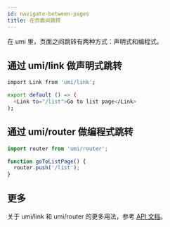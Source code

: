 ```yaml
---
id: navigate-between-pages
title: 在页面间跳转
---
```


在 umi 里，页面之间跳转有两种方式：声明式和编程式。

## 通过 umi/link 做声明式跳转

```bash
import Link from 'umi/link';

export default () => (
  <Link to="/list">Go to list page</Link>
);
```

## 通过 umi/router 做编程式跳转

```js
import router from 'umi/router';

function goToListPage() {
  router.push('/list');
}
```

## 更多

关于 umi/link 和 umi/router 的更多用法，参考 [API 文档](./api.html)。

